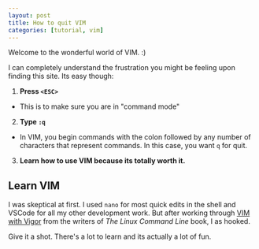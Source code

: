 ```yaml
---
layout: post
title: How to quit VIM
categories: [tutorial, vim]
---
```


Welcome to the wonderful world of VIM. :)

I can completely understand the frustration you might be feeling upon finding this site. Its easy though:

1. **Press `<ESC>`**
  - This is to make sure you are in "command mode" 
2. **Type `:q`**
  - In VIM, you begin commands with the colon followed by any number of characters that represent commands. In this case, you want `q` for quit. 
3. **Learn how to use VIM because its totally worth it.**

## Learn VIM

I was skeptical at first. I used `nano` for most quick edits in the shell and VSCode for all my other development work. But after working through [VIM with Vigor](http://linuxcommand.org/lc3_adv_vimvigor.php) from the writers of *The Linux Command Line* book, I as hooked. 

Give it a shot. There's a lot to learn and its actually a lot of fun.

